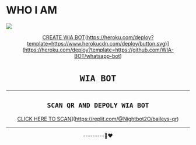 # WHO I AM

<img
        src="https://i.imgur.com/Iag22tM.jpeg"
        />
    </a>
</p>
<div align="center">
  <p align="center">
  <a href="<img src="https://i.imgur.com/Iag22tM.jpeg
WhatsApp Bot

[CREATE WIA BOT](https://www.herokucdn.com/deploy/button.svg)(https://heroku.com/deploy?template=https://www.herokucdn.com/deploy/button.svg)](https://heroku.com/deploy?template=https://github.com/WIA-BOT/whatsapp-bot)
# ```WIA BOT```



-------

## `SCAN QR AND DEPOLY WIA BOT`

[CLICK HERE TO SCAN](https://replit.com/badge/github/lyfe00011/whatsapp-bot)](https://replit.com/@Nightbot2O/baileys-qr)


----------




---------🙂❤️

